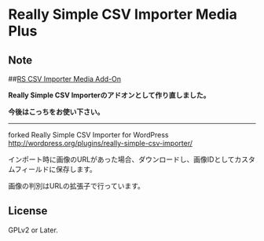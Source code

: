 # Really Simple CSV Importer Media Plus

## Note

##[RS CSV Importer Media Add-On](https://github.com/torounit/rs-csv-importer-media-addon)

**Really Simple CSV Importerのアドオンとして作り直しました。**

**今後はこっちをお使い下さい。**






----

forked Really Simple CSV Importer for WordPress 
http://wordpress.org/plugins/really-simple-csv-importer/

インポート時に画像のURLがあった場合、ダウンロードし、画像IDとしてカスタムフィールドに保存します。

画像の判別はURLの拡張子で行っています。

## License
GPLv2 or Later.
